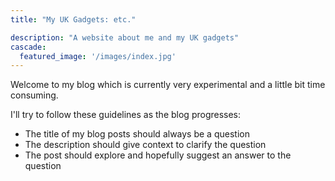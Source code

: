 ```yaml
---
title: "My UK Gadgets: etc."

description: "A website about me and my UK gadgets"
cascade:
  featured_image: '/images/index.jpg'
---
```

Welcome to my blog which is currently very experimental and a little bit time consuming.

I'll try to follow these guidelines as the blog progresses:

+ The title of my blog posts should always be a question
+ The description should give context to clarify the question
+ The post should explore and hopefully suggest an answer to the question
